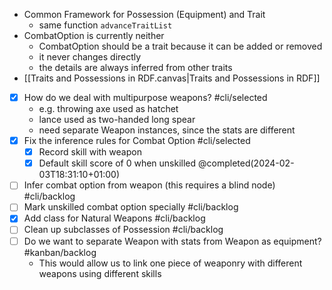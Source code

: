 

+ Common Framework for Possession (Equipment) and Trait
	+ same function `advanceTraitList`
+ CombatOption is currently neither
	+ CombatOption should be a trait because it can be added or removed
	+ it never changes directly
	+ the details are always inferred from other traits
+ [[Traits and Possessions in RDF.canvas|Traits and Possessions in RDF]]
+ [x] How do we deal with multipurpose weapons?   #cli/selected
	+  e.g. throwing axe used as hatchet
	+ lance used as two-handed long spear
	+ need separate Weapon instances, since the stats are different
+ [x] Fix the inference rules for Combat Option #cli/selected
	+ [x]  Record skill with weapon
	+ [x] Default skill score of 0 when unskilled @completed(2024-02-03T18:31:10+01:00)
+ [ ] Infer combat option from weapon (this requires a blind node) #cli/backlog 
+ [ ] Mark unskilled combat option specially  #cli/backlog 
+ [x] Add class for Natural Weapons #cli/backlog
+ [ ] Clean up subclasses of Possession #cli/backlog
+ [ ] Do we want to separate Weapon with stats from Weapon as equipment?  #kanban/backlog 
	+ This would allow us to link one piece of weaponry with different weapons using different skills